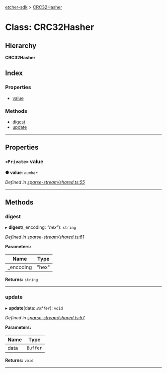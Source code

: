[etcher-sdk](../README.md) > [CRC32Hasher](../classes/crc32hasher.md)

# Class: CRC32Hasher

## Hierarchy

**CRC32Hasher**

## Index

### Properties

* [value](crc32hasher.md#value)

### Methods

* [digest](crc32hasher.md#digest)
* [update](crc32hasher.md#update)

---

## Properties

<a id="value"></a>

### `<Private>` value

**● value**: *`number`*

*Defined in [sparse-stream/shared.ts:55](https://github.com/balena-io-modules/etcher-sdk/blob/050d15d/lib/sparse-stream/shared.ts#L55)*

___

## Methods

<a id="digest"></a>

###  digest

▸ **digest**(_encoding: *"hex"*): `string`

*Defined in [sparse-stream/shared.ts:61](https://github.com/balena-io-modules/etcher-sdk/blob/050d15d/lib/sparse-stream/shared.ts#L61)*

**Parameters:**

| Name | Type |
| ------ | ------ |
| _encoding | "hex" |

**Returns:** `string`

___
<a id="update"></a>

###  update

▸ **update**(data: *`Buffer`*): `void`

*Defined in [sparse-stream/shared.ts:57](https://github.com/balena-io-modules/etcher-sdk/blob/050d15d/lib/sparse-stream/shared.ts#L57)*

**Parameters:**

| Name | Type |
| ------ | ------ |
| data | `Buffer` |

**Returns:** `void`

___

